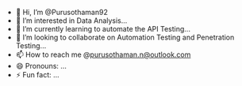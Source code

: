 - 👋 Hi, I’m @Purusothaman92
- 👀 I’m interested in Data Analysis...
- 🌱 I’m currently learning to automate the API Testing...
- 💞️ I’m looking to collaborate on Automation Testing and Penetration Testing...
- 📫 How to reach me @purusothaman.n@outlook.com
- 😄 Pronouns: ...
- ⚡ Fun fact: ...

<!---
Purusothaman92/Purusothaman92 is a ✨ special ✨ repository because its `README.md` (this file) appears on your GitHub profile.
You can click the Preview link to take a look at your changes.
--->
